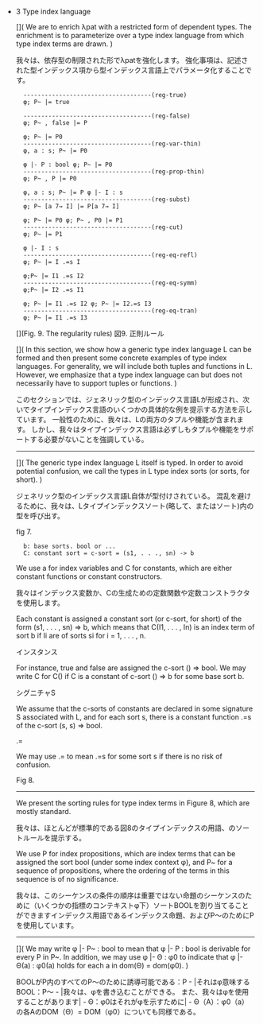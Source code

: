 - 3 Type index language

	[](
	We are to enrich λpat with a restricted form of dependent types.
	The enrichment is to parameterize over a type index language from which type index terms are drawn.
	)

	我々は、依存型の制限された形でλpatを強化します。
	強化事項は、記述された型インデックス項から型インデックス言語上でパラメータ化することです。

		------------------------------------(reg-true)
		φ; P~ |= true
		
		------------------------------------(reg-false)
		φ; P~ , false |= P
		
		φ; P~ |= P0
		------------------------------------(reg-var-thin)
		φ, a : s; P~ |= P0
		
		φ |- P : bool φ; P~ |= P0
		------------------------------------(reg-prop-thin)
		φ; P~ , P |= P0
		
		φ, a : s; P~ |= P φ |- I : s
		------------------------------------(reg-subst)
		φ; P~ [a 7→ I] |= P[a 7→ I]
		
		φ; P~ |= P0 φ; P~ , P0 |= P1
		------------------------------------(reg-cut)
		φ; P~ |= P1
		
		φ |- I : s
		------------------------------------(reg-eq-refl)
		φ; P~ |= I .=s I
		
		φ;P~ |= I1 .=s I2
		------------------------------------(reg-eq-symm)
		φ;P~ |= I2 .=s I1

		φ; P~ |= I1 .=s I2 φ; P~ |= I2.=s I3
		------------------------------------(reg-eq-tran)
		φ; P~ |= I1 .=s I3

	[](Fig. 9. The regularity rules)
	図9. 正則ルール

	[](
	In this section, we show how a generic type index language L can be formed and then present some concrete examples of type index languages. 
	For generality, we will include both tuples and functions in L.
	However, we emphasize that a type index language can but does not necessarily have to support tuples or functions.
	)

	このセクションでは、ジェネリック型のインデックス言語Lが形成され、次いでタイプインデックス言語のいくつかの具体的な例を提示する方法を示しています。
	一般性のために、我々は、Lの両方のタプルや機能が含まれます。
	しかし、我々はタイプインデックス言語は必ずしもタプルや機能をサポートする必要がないことを強調している。

	----

	[](
	The generic type index language L itself is typed.
	In order to avoid potential confusion, we call the types in L type index sorts (or sorts, for short).
	)

	ジェネリック型のインデックス言語L自体が型付けされている。
	混乱を避けるために、我々は、Lタイプインデックスソート(略して、またはソート)内の型を呼び出す。

	fig 7.

		b: base sorts. bool or ...
		C: constant sort = c-sort = (s1, . . ., sn) -> b 

	We use a for index variables and C for constants, which are either constant functions or constant constructors.

	我々はインデックス変数か、Cの生成ための定数関数や定数コンストラクタを使用します。

	Each constant is assigned a constant sort (or c-sort, for short) of the form (s1, . . . , sn) ⇒ b, which means that C(I1, . . . , In) is an index term of sort b if Ii are of sorts si for i = 1, . . . , n.


	インスタンス

	For instance, true and false are assigned the c-sort () ⇒ bool. We may write C for C() if C is a constant of c-sort () ⇒ b for some base sort b.

	シグニチャS

	We assume that the c-sorts of constants are declared in some signature S associated with L, and for each sort s, there is a constant function .=s of the c-sort (s, s) ⇒ bool.

	.=

	We may use .= to mean .=s for some sort s if there is no risk of confusion.

	Fig 8.

	----

	We present the sorting rules for type index terms in Figure 8, which are mostly standard.

	我々は、ほとんどが標準的である図8のタイプインデックスの用語、のソートルールを提示する。

	We use P for index propositions, which are index terms that can be assigned the sort bool (under some index context φ), and P~ for a sequence of propositions, where the ordering of the terms in this sequence is of no significance.

	我々は、このシーケンスの条件の順序は重要ではない命題のシーケンスのために（いくつかの指標のコンテキストφ下）ソートBOOLを割り当てることができますインデックス用語であるインデックス命題、およびP〜のためにPを使用しています。

	----

	[](
	We may write φ |- P~ : bool to mean that φ |- P : bool is derivable for every P in P~.
	In addition, we may use φ |- Θ : φ0 to indicate that φ |- Θ(a) : φ0(a) holds for each a in dom(Θ) = dom(φ0).
	)

	BOOLがP内のすべてのP〜のために誘導可能である：P - |それはφ意味するBOOL：P〜 - |我々は、φを書き込むことができる。
	また、我々はφを使用することがあります| - Θ：φ0はそれがφを示すために| - Θ（A）：φ0（a）の各AのDOM（Θ）= DOM（φ0）についても同様である。



